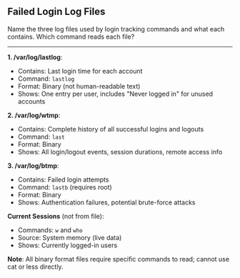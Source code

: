 ## Failed Login Log Files

Name the three log files used by login tracking commands and what each contains. Which command reads each file?

---

**1. /var/log/lastlog**:
- Contains: Last login time for each account
- Command: `lastlog`
- Format: Binary (not human-readable text)
- Shows: One entry per user, includes "Never logged in" for unused accounts

**2. /var/log/wtmp**:
- Contains: Complete history of all successful logins and logouts
- Command: `last`
- Format: Binary
- Shows: All login/logout events, session durations, remote access info

**3. /var/log/btmp**:
- Contains: Failed login attempts
- Command: `lastb` (requires root)
- Format: Binary
- Shows: Authentication failures, potential brute-force attacks

**Current Sessions** (not from file):
- Commands: `w` and `who`
- Source: System memory (live data)
- Shows: Currently logged-in users

**Note**: All binary format files require specific commands to read; cannot use cat or less directly.

